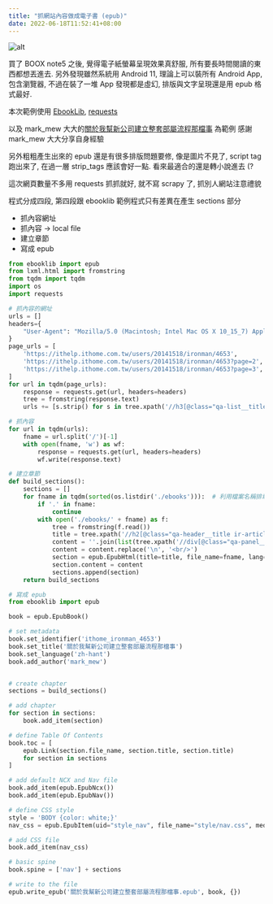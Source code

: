 ```yaml
---
title: "抓網站內容做成電子書 (epub)"
date: 2022-06-18T11:52:41+08:00
---
```


![alt](https://i.imgur.com/MnSCg5R.jpg)

買了 BOOX note5 之後, 覺得電子紙螢幕呈現效果真舒服, 所有要長時間閱讀的東西都想丟進去.
另外發現雖然系統用 Android 11, 理論上可以裝所有 Android App, 包含瀏覽器,
不過在裝了一堆 App 發現都是虛幻, 排版與文字呈現還是用 epub 格式最好.

本次範例使用 [EbookLib](https://pypi.org/project/EbookLib/), [requests](https://pypi.org/project/requests/)

以及 mark_mew 大大的[關於我幫新公司建立整套部屬流程那檔事](https://ithelp.ithome.com.tw/users/20141518/ironman/4653) 為範例
感謝 mark_mew 大大分享自身經驗

另外粗粗產生出來的 epub 還是有很多排版問題要修, 像是圖片不見了, script tag 跑出來了, 在過一層 strip_tags 應該會好一點.
看來最適合的還是轉小說進去 (?

這次網頁數量不多用 requests 抓抓就好, 就不寫 scrapy 了, 抓別人網站注意禮貌

程式分成四段, 第四段跟 ebooklib 範例程式只有差異在產生 sections 部分
- 抓內容網址
- 抓內容 -> local file
- 建立章節
- 寫成 epub


```python
from ebooklib import epub
from lxml.html import fromstring
from tqdm import tqdm
import os
import requests

# 抓內容的網址
urls = []
headers={
    "User-Agent": "Mozilla/5.0 (Macintosh; Intel Mac OS X 10_15_7) AppleWebKit/537.36 (KHTML, like Gecko) Chrome/102.0.0.0 Safari/537.36"
}
page_urls = [
    'https://ithelp.ithome.com.tw/users/20141518/ironman/4653',
    'https://ithelp.ithome.com.tw/users/20141518/ironman/4653?page=2',
    'https://ithelp.ithome.com.tw/users/20141518/ironman/4653?page=3',
]
for url in tqdm(page_urls):
    response = requests.get(url, headers=headers)
    tree = fromstring(response.text)
    urls += [s.strip() for s in tree.xpath('//h3[@class="qa-list__title"]/a/@href')]

# 抓內容
for url in tqdm(urls):
    fname = url.split('/')[-1]
    with open(fname, 'w') as wf:
        response = requests.get(url, headers=headers)
        wf.write(response.text)

# 建立章節
def build_sections():
    sections = []
    for fname in tqdm(sorted(os.listdir('./ebooks'))):  # 利用檔案名稱排章節順序
        if '.' in fname:
            continue
        with open('./ebooks/' + fname) as f:
            tree = fromstring(f.read())
            title = tree.xpath('//h2[@class="qa-header__title ir-article__title"]/text()')[0].strip()
            content = ''.join(list(tree.xpath('//div[@class="qa-panel__content"]')[0].itertext()))
            content = content.replace('\n', '<br/>')
            section = epub.EpubHtml(title=title, file_name=fname, lang='zh-hant')
            section.content = content
            sections.append(section)
    return build_sections

# 寫成 epub
from ebooklib import epub

book = epub.EpubBook()

# set metadata
book.set_identifier('ithome_ironman_4653')
book.set_title('關於我幫新公司建立整套部屬流程那檔事')
book.set_language('zh-hant')
book.add_author('mark_mew')


# create chapter
sections = build_sections()

# add chapter
for section in sections:
    book.add_item(section)

# define Table Of Contents
book.toc = [
    epub.Link(section.file_name, section.title, section.title)
    for section in sections
]

# add default NCX and Nav file
book.add_item(epub.EpubNcx())
book.add_item(epub.EpubNav())

# define CSS style
style = 'BODY {color: white;}'
nav_css = epub.EpubItem(uid="style_nav", file_name="style/nav.css", media_type="text/css", content=style)

# add CSS file
book.add_item(nav_css)

# basic spine
book.spine = ['nav'] + sections

# write to the file
epub.write_epub('關於我幫新公司建立整套部屬流程那檔事.epub', book, {})
```
